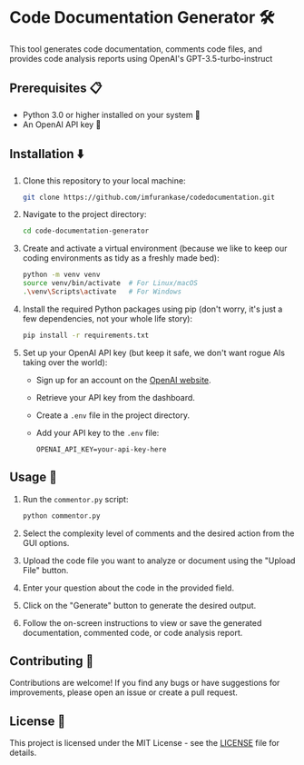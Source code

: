 # Code Documentation Generator 🛠️

This tool generates code documentation, comments code files, and provides code analysis reports using OpenAI's GPT-3.5-turbo-instruct

## Prerequisites 📋

- Python 3.0 or higher installed on your system 🐍
- An OpenAI API key 🔑

## Installation ⬇️

1. Clone this repository to your local machine:

    ```bash
    git clone https://github.com/imfurankase/codedocumentation.git
    ```

2. Navigate to the project directory:

    ```bash
    cd code-documentation-generator
    ```

3. Create and activate a virtual environment (because we like to keep our coding environments as tidy as a freshly made bed):

    ```bash
    python -m venv venv
    source venv/bin/activate  # For Linux/macOS
    .\venv\Scripts\activate   # For Windows
    ```

4. Install the required Python packages using pip (don't worry, it's just a few dependencies, not your whole life story):

    ```bash
    pip install -r requirements.txt
    ```

5. Set up your OpenAI API key (but keep it safe, we don't want rogue AIs taking over the world):

    - Sign up for an account on the [OpenAI website](https://openai.com).
    - Retrieve your API key from the dashboard.
    - Create a `.env` file in the project directory.
    - Add your API key to the `.env` file:

        ```plaintext
        OPENAI_API_KEY=your-api-key-here
        ```

## Usage 🚀

1. Run the `commentor.py` script:

    ```bash
    python commentor.py
    ```

2. Select the complexity level of comments and the desired action from the GUI options.

3. Upload the code file you want to analyze or document using the "Upload File" button.

4. Enter your question about the code in the provided field.

5. Click on the "Generate" button to generate the desired output.

6. Follow the on-screen instructions to view or save the generated documentation, commented code, or code analysis report.

## Contributing 🤝

Contributions are welcome! If you find any bugs or have suggestions for improvements, please open an issue or create a pull request.

## License 📝

This project is licensed under the MIT License - see the [LICENSE](LICENSE) file for details.
